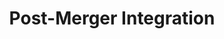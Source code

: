 ---
layout: sub-service
order: 2
title: "Post-Merger Integration"
parent: "Mergers and Acquisitions"
description: "SLKone's Post-Merger Integration services facilitate the seamless merging of organizations, ensuring that strategic objectives are met and synergies are realized efficiently."
intro: "Seamlessly merging organizations to meet strategic objectives and realize synergies efficiently."
approach: "We manage the complexities of merging organizations by establishing Integration Management Offices (IMOs), aligning processes, and fostering cultural integration. Our hands-on approach ensures that all aspects of the merger are executed smoothly, minimizing disruption and maximizing value."
focus_areas:
  - title: "Integration Management Office (IMO) Setup"
    content: "Establish and lead an IMO to drive the integration process effectively."
  - title: "Operational Integration"
    content: "Ensure smooth integration of key operational areas, including supply chain, IT, and human resources."
  - title: "Financial Integration"
    content: "Harmonize financial systems, processes, and reporting to create a unified financial structure."
  - title: "Synergy Realization"
    content: "Track and drive the realization of identified synergies, ensuring that projected benefits are achieved."
  - title: "Business Process Reengineering"
    content: "Optimize and standardize business processes across the newly combined entity."
why_choose:
  - "Comprehensive Integration Support"
  - "Experienced Integration Professionals"
  - "Data-Driven Synergy Realization"
  - "Minimized Disruption and Enhanced Efficiency"
cta: "Contact us to discover how our Post-Merger Integration services can ensure a seamless merger and maximize the value of your acquisition."
icon: "fa-object-intersect"
color: "forest"
image: "/assets/images/backgrounds/post-merger-integration.webp"
permalink: /services/mergers-and-acquisitions/post-merger-integration
redirect_to: /services/mergers-and-acquisitions#post-merger-integration
---